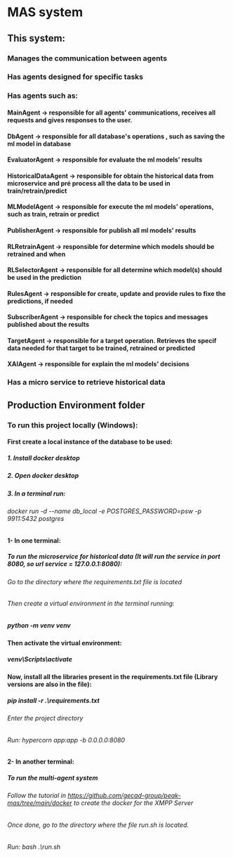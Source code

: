 # MAS system

## This system:

### Manages the communication between agents
### Has agents designed for specific tasks
### Has agents such as:
#### MainAgent &rarr; responsible for all agents' communications, receives all requests and gives responses to the user. 
#### DbAgent &rarr; responsible for all database's operations , such as saving the ml model in database
#### EvaluatorAgent &rarr; responsible for evaluate the ml models' results 
#### HistoricalDataAgent &rarr; responsible for obtain the historical data from microservice and pré process all the data to be used in train/retrain/predict 
#### MLModelAgent &rarr; responsible for execute the ml models' operations, such as train, retrain or predict
#### PublisherAgent &rarr; responsible for publish all ml models' results
#### RLRetrainAgent &rarr; responsible for determine which models should be retrained and when
#### RLSelectorAgent &rarr; responsible for all determine which model(s) should be used in the prediction 
#### RulesAgent &rarr; responsible for create, update and provide rules to fixe the predictions, if needed
#### SubscriberAgent &rarr; responsible for check the topics and messages published about the results 
#### TargetAgent &rarr; responsible for a target operation. Retrieves the specif data needed for that target to be trained, retrained or predicted
#### XAIAgent &rarr; responsible for explain the ml models' decisions

### Has a micro service to retrieve historical data

## Production Environment folder

### To run this project locally (Windows):

#### First create a local instance of the database to be used:
##### 1. Install docker desktop
##### 2. Open docker desktop
##### 3. In a terminal run:
###### docker run -d --name db_local -e POSTGRES_PASSWORD=psw -p 9911:5432 postgres


#### 1- In one terminal:
##### To run the microservice for historical data (It will run the service in port 8080, so url service = 127.0.0.1:8080):

###### Go to the directory where the requirements.txt file is located

###### Then create a virtual environment in the terminal running:

##### python -m venv venv

#### Then activate the virtual environment:

##### venv\Scripts\activate

#### Now, install all the libraries present in the requirements.txt file (Library versions are also in the file):

##### pip install -r .\requirements.txt

###### Enter the project directory

###### Run: hypercorn app:app -b 0.0.0.0:8080

#### 2- In another terminal:
##### To run the multi-agent system

###### Follow the tutorial in https://github.com/gecad-group/peak-mas/tree/main/docker to create the docker for the XMPP Server
###### Once done, go to the directory where the file run.sh is located.
###### Run: bash .\run.sh